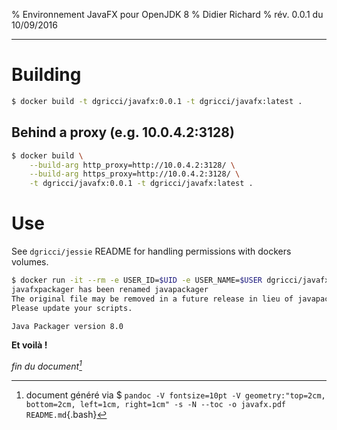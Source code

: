 % Environnement JavaFX pour OpenJDK 8
% Didier Richard
% rév. 0.0.1 du 10/09/2016

---

# Building #

```bash
$ docker build -t dgricci/javafx:0.0.1 -t dgricci/javafx:latest .
```

## Behind a proxy (e.g. 10.0.4.2:3128) ##

```bash
$ docker build \
    --build-arg http_proxy=http://10.0.4.2:3128/ \
    --build-arg https_proxy=http://10.0.4.2:3128/ \
    -t dgricci/javafx:0.0.1 -t dgricci/javafx:latest .
```

# Use #

See `dgricci/jessie` README for handling permissions with dockers volumes.

```bash
$ docker run -it --rm -e USER_ID=$UID -e USER_NAME=$USER dgricci/javafx javafxpackager -version
javafxpackager has been renamed javapackager
The original file may be removed in a future release in lieu of javapackager.
Please update your scripts.

Java Packager version 8.0
```

__Et voilà !__


_fin du document[^pandoc_gen]_

[^pandoc_gen]: document généré via $ `pandoc -V fontsize=10pt -V geometry:"top=2cm, bottom=2cm, left=1cm, right=1cm" -s -N --toc -o javafx.pdf README.md`{.bash}

